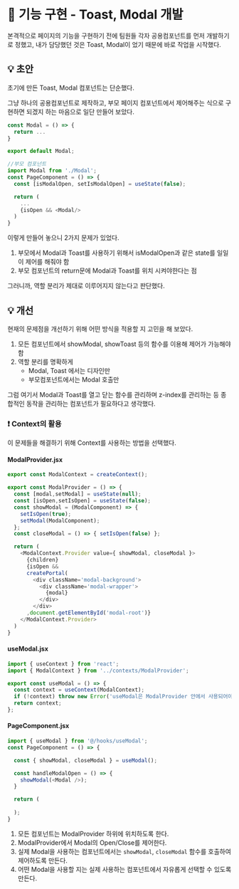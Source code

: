 # 📝 기능 구현 - Toast, Modal 개발
본격적으로 페이지의 기능을 구현하기 전에 팀원들 각자 공용컴포넌트를 먼저 개발하기로 정했고, 내가 담당했던 것은 Toast, Modal이 었기 때문에 바로 작업을 시작했다.

## 💡 초안
초기에 만든 Toast, Modal 컴포넌트는 단순했다.

그냥 하나의 공용컴포넌트로 제작하고, 부모 페이지 컴포넌트에서 제어해주는 식으로 구현하면 되겠지 하는 마음으로 일단 만들어 보았다.

```js
const Modal = () => {
  return ...
}

export default Modal;
```

```js
//부모 컴포넌트
import Modal from './Modal';
const PageComponent = () => {
  const [isModalOpen, setIsModalOpen] = useState(false);

  return (
    ...
    {isOpen && <Modal/>
  )
}
```

이렇게 만들어 놓으니 2가지 문제가 있었다.

1. 부모에서 Modal과 Toast를 사용하기 위해서 isModalOpen과 같은 state를 일일이 제어를 해줘야 함
2. 부모 컴포넌트의 return문에 Modal과 Toast를 위치 시켜야한다는 점

그러니까, 역할 분리가 제대로 이루어지지 않는다고 판단했다.

## 💡 개선
현재의 문제점을 개선하기 위해 어떤 방식을 적용할 지 고민을 해 보았다.
1. 모든 컴포넌트에서 showModal, showToast 등의 함수를 이용해 제어가 가능해야함
2. 역할 분리를 명확하게
   - Modal, Toast 에서는 디자인만
   - 부모컴포넌트에서는 Modal 호출만

그럼 여기서 Modal과 Toast를 열고 닫는 함수를 관리하며 z-index를 관리하는 등 종합적인 동작을 관리하는 컴포넌트가 필요하다고 생각했다.

### ❗ Context의 활용
이 문제들을 해결하기 위해 Context를 사용하는 방법을 선택했다.

#### ModalProvider.jsx
```js
export const ModalContext = createContext();

export const ModalProvider = () => {
  const [modal,setModal] = useState(null);
  const [isOpen,setIsOpen] = useState(false);
  const showModal = (ModalComponent) => {
    setIsOpen(true);
    setModal(ModalComponent);
  };
  const closeModal = () => { setIsOpen(false) };

  return (
    <ModalContext.Provider value={ showModal, closeModal }>
      {children}
      {isOpen &&
      createPortal(
        <div className='modal-background'>
          <div className='modal-wrapper'>
            {modal}
          </div>
        </div>
      ,document.getElementById('modal-root')}
    </ModalContext.Provider>
  )
}
```
#### useModal.jsx
```js
import { useContext } from 'react';
import { ModalContext } from '../contexts/ModalProvider';

export const useModal = () => {
  const context = useContext(ModalContext);
  if (!context) throw new Error('useModal은 ModalProvider 안에서 사용되어야 합니다');
  return context;
};
```

#### PageComponent.jsx
```js
import { useModal } from '@/hooks/useModal';
const PageComponent = () => {

  const { showModal, closeModal } = useModal();

  const handleModalOpen = () => {
    showModal(<Modal />);
  }

  return (
    
  );
}
```

1. 모든 컴포넌트는 ModalProvider 하위에 위치하도록 한다.
2. ModalProvider에서 Modal의 Open/Close를 제어한다.
3. 실제 Modal을 사용하는 컴포넌트에서는 `showModal`, `closeModal` 함수를 호출하여 제어하도록 만든다.
4. 어떤 Modal을 사용할 지는 실제 사용하는 컴포넌트에서 자유롭게 선택할 수 있도록 만든다.
